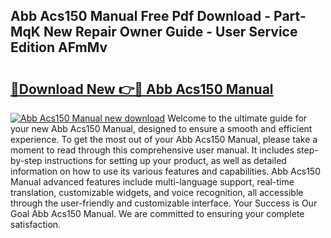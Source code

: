 ## Abb Acs150 Manual Free Pdf Download - Part-MqK New Repair Owner Guide - User Service Edition AFmMv

# <h2><a href="http://bc12791.oget.top/?id=Abb+Acs150+Manual">🔗Download New 👉🔴 Abb Acs150 Manual</a></h2>

[![Abb Acs150 Manual new download](https://i.imgur.com/5g1atiW.png)](http://bc12791.oget.top/?id=Abb+Acs150+Manual)
Welcome to the ultimate guide for your new Abb Acs150 Manual, designed to ensure a smooth and efficient experience. To get the most out of your Abb Acs150 Manual, please take a moment to read through this comprehensive user manual. It includes step-by-step instructions for setting up your product, as well as detailed information on how to use its various features and capabilities. Abb Acs150 Manual advanced features include multi-language support, real-time translation, customizable widgets, and voice recognition, all accessible through the user-friendly and customizable interface. Your Success is Our Goal Abb Acs150 Manual. We are committed to ensuring your complete satisfaction.
